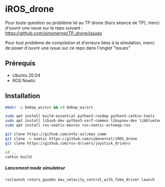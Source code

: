 # iROS_drone

Pour toute question ou problème lié au TP drone (hors séance de TP), merci d'ouvrir une issue sur le repo suivant : https://github.com/simonernst/TP_drone/issues

Pour tout problème de compilation et d'erreurs liées à la simulation, merci de poser d'ouvrir une issue sur ce repo dans l'onglet "Issues"

## Prérequis

- Ubuntu 20.04
- ROS Noetic 
## Installation


```bash
mkdir -p bebop_ws/src && cd bebop_ws/src

sudo apt install build-essential python3-rosdep python3-catkin-tools
sudo apt install libusb-dev python3-osrf-common libspnav-dev libbluetooth-dev libcwiid-dev libgoogle-glog-dev
sudo apt install ros-noetic-mavros ros-noetic-octomap-ros 

git clone https://github.com/ethz-asl/mav_comm
git clone -b noetic https://github.com/simonernst/iROS_drone
git clone https://github.com/ros-drivers/joystick_drivers

cd ..
catkin build
```

##### Lancement mode simulateur
```bash
roslaunch rotors_gazebo mav_velocity_control_with_fake_driver.launch
```
